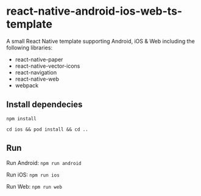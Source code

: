 # react-native-android-ios-web-ts-template

A small React Native template supporting Android, iOS & Web including the following libraries:

- react-native-paper
- react-native-vector-icons
- react-navigation
- react-native-web
- webpack

## Install dependecies
`npm install`

`cd ios && pod install && cd ..`

## Run
Run Android:
`npm run android`

Run iOS: 
`npm run ios`

Run Web:
`npm run web`
